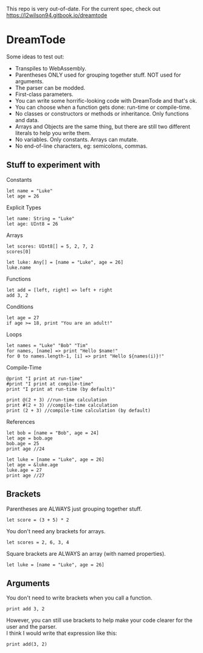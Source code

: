 This repo is very out-of-date. For the current spec, check out https://l2wilson94.gitbook.io/dreamtode 

# DreamTode
Some ideas to test out:
* Transpiles to WebAssembly.
* Parentheses ONLY used for grouping together stuff. NOT used for arguments.
* The parser can be modded.
* First-class parameters.
* You can write some horrific-looking code with DreamTode and that's ok.
* You can choose when a function gets done: run-time or compile-time.
* No classes or constructors or methods or inheritance. Only functions and data.
* Arrays and Objects are the same thing, but there are still two different literals to help you write them.
* No variables. Only constants. Arrays can mutate.
* No end-of-line characters, eg: semicolons, commas.

## Stuff to experiment with
Constants
```
let name = "Luke"
let age = 26
```

Explicit Types
```
let name: String = "Luke"
let age: UInt8 = 26
```

Arrays
```
let scores: UInt8[] = 5, 2, 7, 2
scores[0]

let luke: Any[] = [name = "Luke", age = 26]
luke.name
```

Functions
```
let add = [left, right] => left + right
add 3, 2
```

Conditions
```
let age = 27
if age >= 18, print "You are an adult!"
```

Loops
```
let names = "Luke" "Bob" "Tim"
for names, [name] => print "Hello $name!"
for 0 to names.length-1, [i] => print "Hello ${names(i)}!"
```

Compile-Time
```
@print "I print at run-time"
#print "I print at compile-time"
print "I print at run-time (by default)"

print @(2 + 3) //run-time calculation
print #(2 + 3) //compile-time calculation
print (2 + 3) //compile-time calculation (by default)
```

References
```
let bob = [name = "Bob", age = 24]
let age = bob.age
bob.age = 25
print age //24

let luke = [name = "Luke", age = 26]
let age = &luke.age
luke.age = 27
print age //27
```

## Brackets
Parentheses are ALWAYS just grouping together stuff.
```
let score = (3 + 5) * 2
```

You don't need any brackets for arrays.
```
let scores = 2, 6, 3, 4
```

Square brackets are ALWAYS an array (with named properties).
```
let luke = [name = "Luke", age = 26]
```

## Arguments
You don't need to write brackets when you call a function.
```
print add 3, 2
```
However, you can still use brackets to help make your code clearer for the user and the parser.<br>
I think I would write that expression like this:
```
print add(3, 2)
```
